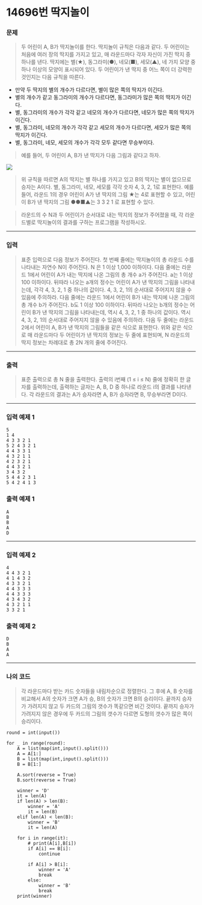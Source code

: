 # 14696번 딱지놀이
### 문제
> 두 어린이 A, B가 딱지놀이를 한다. 딱지놀이 규칙은 다음과 같다. 두 어린이는 처음에 여러 장의 딱지를 가지고 있고, 매 라운드마다 각자 자신이 가진 딱지 중 하나를 낸다. 딱지에는 별(★), 동그라미(●), 네모(■), 세모(▲), 네 가지 모양 중 하나 이상의 모양이 표시되어 있다. 두 어린이가 낸 딱지 중 어느 쪽이 더 강력한 것인지는 다음 규칙을 따른다.  

- 만약 두 딱지의 별의 개수가 다르다면, 별이 많은 쪽의 딱지가 이긴다.
- 별의 개수가 같고 동그라미의 개수가 다르다면, 동그라미가 많은 쪽의 딱지가 이긴다.
- 별, 동그라미의 개수가 각각 같고 네모의 개수가 다르다면, 네모가 많은 쪽의 딱지가 이긴다.
- 별, 동그라미, 네모의 개수가 각각 같고 세모의 개수가 다르다면, 세모가 많은 쪽의 딱지가 이긴다.
- 별, 동그라미, 네모, 세모의 개수가 각각 모두 같다면 무승부이다.

> 예를 들어, 두 어린이 A, B가 낸 딱지가 다음 그림과 같다고 하자.  

![](https://onlinejudgeimages.s3-ap-northeast-1.amazonaws.com/problem/14696/1.png)

> 위 규칙을 따르면 A의 딱지는 별 하나를 가지고 있고 B의 딱지는 별이 없으므로 승자는 A이다. 
> 별, 동그라미, 네모, 세모를 각각 숫자 4, 3, 2, 1로 표현한다. 예를 들어, 라운드 1의 경우 어린이 A가 낸 딱지의 그림 ★는 4로 표현할 수 있고, 어린이 B가 낸 딱지의 그림 ●●■▲는 3 3 2 1 로 표현할 수 있다.

> 라운드의 수 N과 두 어린이가 순서대로 내는 딱지의 정보가 주어졌을 때, 각 라운드별로 딱지놀이의 결과를 구하는 프로그램을 작성하시오.  

---

### 입력
> 표준 입력으로 다음 정보가 주어진다. 첫 번째 줄에는 딱지놀이의 총 라운드 수를 나타내는 자연수 N이 주어진다. N 은 1 이상 1,000 이하이다. 다음 줄에는 라운드 1에서 어린이 A가 내는 딱지에 나온 그림의 총 개수 a가 주어진다. a는 1 이상 100 이하이다. 뒤따라 나오는 a개의 정수는 어린이 A가 낸 딱지의 그림을 나타내는데, 각각 4, 3, 2, 1 중 하나의 값이다. 4, 3, 2, 1의 순서대로 주어지지 않을 수 있음에 주의하라. 다음 줄에는 라운드 1에서 어린이 B가 내는 딱지에 나온 그림의 총 개수 b가 주어진다. b도 1 이상 100 이하이다. 뒤따라 나오는 b개의 정수는 어린이 B가 낸 딱지의 그림을 나타내는데, 역시 4, 3, 2, 1 중 하나의 값이다. 역시 4, 3, 2, 1의 순서대로 주어지지 않을 수 있음에 주의하라. 다음 두 줄에는 라운드 2에서 어린이 A, B가 낸 딱지의 그림들을 같은 식으로 표현한다. 위와 같은 식으로 매 라운드마다 두 어린이가 낸 딱지의 정보는 두 줄에 표현되며, N 라운드의 딱지 정보는 차례대로 총 2N 개의 줄에 주어진다. 

---

### 출력
> 표준 출력으로 총 N 줄을 출력한다. 출력의 i번째 (1 ≤ i ≤ N) 줄에 정확히 한 글자를 출력하는데, 출력하는 글자는 A, B, D 중 하나로 라운드 i의 결과를 나타낸다. 각 라운드의 결과는 A가 승자라면 A, B가 승자라면 B, 무승부라면 D이다.

---

### 입력 예제 1
```
5
1 4
4 3 3 2 1
5 2 4 3 2 1
4 4 3 3 1
4 3 2 1 1
4 2 3 2 1
4 4 3 2 1
3 4 3 2
5 4 4 2 3 1
5 4 2 4 1 3
```

### 출력 예제 1
```
A
B
B
A
D
```

---

### 입력 예제 2
```
4
4 4 3 2 1
4 1 4 3 2
4 3 3 2 1
4 4 3 3 3
4 4 3 3 3
4 3 4 3 2
4 3 2 1 1
3 3 2 1
```

### 출력 예제 2
```
D
B
A
A
```

---

### 나의 코드
> 각 라운드마다 받는 카드 숫자들을 내림차순으로 정렬한다. 그 후에 A, B 숫자를 비교해서 A의 숫자가 크면 A가 승, B의 숫자가 크면 B의 승리이다. 끝까지 승자가 가려지지 않고 두 카드의 그림의 갯수가 똑같으면 비긴 것이다. 끝까지 승자가 가려지지 않은 경우에 두 카드의 그림의 갯수가 다르면 도형의 갯수가 많은 쪽이 승리이다.  

```
round = int(input())

for _ in range(round):
    A = list(map(int,input().split()))
    A = A[1:]
    B = list(map(int,input().split()))
    B = B[1:]

    A.sort(reverse = True)
    B.sort(reverse = True)

    winner = 'D'
    it = len(A)
    if len(A) > len(B):
        winner = 'A'
        it = len(B)
    elif len(A) < len(B):
        winner = 'B'
        it = len(A)

    for i in range(it):
        # print(A[i],B[i])
        if A[i] == B[i]:
            continue

        if A[i] > B[i]:
            winner = 'A'
            break
        else:
            winner = 'B'
            break
    print(winner)
```


